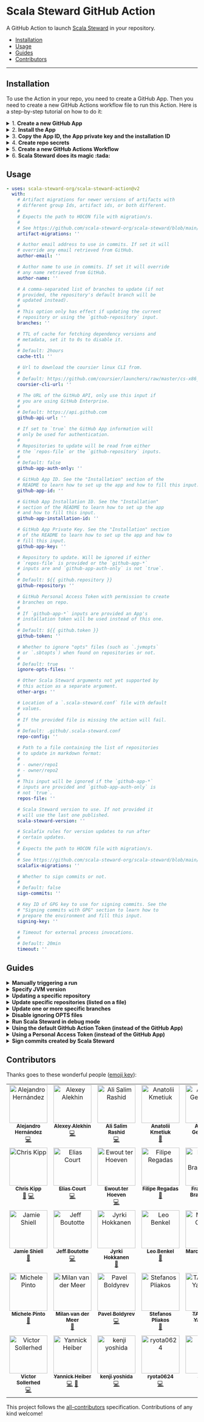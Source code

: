 # Scala Steward GitHub Action

A GitHub Action to launch [Scala Steward](https://github.com/scala-steward-org/scala-steward) in your repository.

<!-- toc -->

- [Installation](#installation)
- [Usage](#usage)
- [Guides](#guides)
- [Contributors](#contributors)

<!-- tocstop -->

---

## Installation

To use the Action in your repo, you need to create a GitHub App. Then you need to create a new GitHub Actions workflow file to run this Action. Here is a step-by-step tutorial on how to do it:

<details><summary>1. <b>Create a new GitHub App</b></summary><br/>

If you are creating a GitHub App for your personal account, just click [here][github-app-personal] and it will create one with the base settings already pre-configured.

On the other hand, if you are creating the App for an organization account, copy [this url][github-app-organization] and replace `my_org` with the name of your organization.

> You will need to rename the App's name to a handler that is not already taken. You can use `scala-steward-{my-github-login}` if you are creating the app for your personal account; otherwise, you can use `scala-steward-{my-org}`.

Alternatively, you can follow the official guide for creating a GitHub App :point_down:

<details><summary><i>Official guide</i></summary><br/>

Follow the GitHub's [Creating a GitHub App](https://docs.github.com/en/developers/apps/building-github-apps/creating-a-github-app) Guide.

1. If you're setting up this Action for an organisation-owned repo, note that the step (1) of the "Creating a GitHub App" Guide tells you how to create an organization-level App.
2. Step (7) of the Guide tells you to specify the homepage – you can write a random URL there.
3. Step (13) of the Guide tells you to specify the Webhook URL - you don't need it. Uncheck the box.
4. Step (15) of the Guide asks you which permissions you want your app to have. Specify the following:
    - Metadata: Read-only
    - Pull requests: Read and write
    - Contents: Read and write

</details><br/>

Optional: Upload a profile picture for the newly created App.

1. Locate the newly created App's Settings. To do so, go to the settings of either your personal profile or of that of your organisation (depending on where you created the App), select "Developer Settings" from the side bar, then click "GitHub Apps". Find your app, and click "Edit" next to it.
    - To access your personal settings, click on your profile icon at the top-right corner of the GitHub interface, click "Settings".
    - To access the settings of an organisation, click on your profile icon at the top-right, select "Your organizations", find the organisation for which you created an App and click "Settings" for that organisation.
2. In the settings, locate the "Display information" section and press the "Upload a logo" button.
3. If you want to use [Scala Steward's official logo](https://github.com/scala-steward-org/scala-steward/raw/main/data/images/scala-steward-logo-circle-0.png) just download it to a folder in your computer and upload it back using the input. Then set "Badge background color" to `#3d5a80`

</details>

<details><summary>2. <b>Install the App</b></summary><br/>

1. At the App Settings, at the sidebar, click the "Public page" button, there, click the green "Install" button.
2. Select whether you'd like to install it account-wide or only for selected repos. If you install it for your entire account (personal or organisation), Scala Steward will try to update every repository in your organization, even if they're not Scala repositories.
3. Click "Install".
4. When the new page opens, find its URL and copy the number behind `https://github.com/settings/installations/`. It is the installation ID, you will need it in the following step.

</details>

<details><summary>3. <b>Copy the App ID, the App private key and the installation ID</b></summary><br/>

Locate the App ID, the installation ID and the App private key for usage in the next step of this tutorial. All of them can be accessed from your App's Settings.

1. App ID is available in the "About" section of the Settings.
2. You should have the installation ID from step (2.4). If you didn't copy it, go to the App's settings and click on "Install App" on the left. On the new page you should see the account where you install the app. Click the "gear" icon on the right. When the next page loads, find its URL and copy the number behind `https://github.com/settings/installations/`. That's the installation ID.
3. The private key needs to be generated from the "Private keys" section. Clicking the "Generate private key" button will download a `*.pem` file on your computer. Save that file for the following step.

</details>

<details><summary>4. <b>Create repo secrets</b></summary><br/>

Create repo secrets for the private key, the app id and the installation ID in the repository from where you want to run this action.

1. To do so, from the repo's page, click the "Settings" tab. There, select "Secrets" at the sidebar, and click "Actions" at the dropdown menu. Click "New repository secret".
2. At the "Name" field, enter `APP_PRIVATE_KEY`. Then, open the ".pem" file you downloaded at step (3.3) with a text editor, and copy the contents. Make sure to copy everything, including the first line `-----BEGIN RSA PRIVATE KEY-----` and the last line `-----END RSA PRIVATE KEY-----`. Paste it at the "Value" text area. Click "Add Secret".
3. Repeat the previous steps (4.1-4.2) to add a secret for the app id you recover on step (3.1). Specify `APP_ID` as the name.
4. Repeat the previous steps (4.1-4.2) to add a secret for the installation id you recover on step (3.3). Specify `APP_INSTALLATION_ID` as the name.

</details>

<details><summary>5. <b>Create a new GitHub Actions Workflow</b></summary><br/>

Create a new GitHub Actions Workflow file, e.g. `.github/workflows/scala-steward.yml`, in the repo where you're installing this Action. Paste the following content into that file:

```yaml
on:
  schedule:
    - cron: '0 0 * * 0'

name: Launch Scala Steward

jobs:
  scala-steward:
    runs-on: ubuntu-22.04
    name: Launch Scala Steward
    steps:
      - name: Launch Scala Steward
        uses: scala-steward-org/scala-steward-action@v2
        with:
          github-app-id: ${{ secrets.APP_ID }}
          github-app-installation-id: ${{ secrets.APP_INSTALLATION_ID }}
          github-app-key: ${{ secrets.APP_PRIVATE_KEY }}
```

</details>

<details><summary>6. <b>Scala Steward does its magic :tada:</b></summary><br/>

If you have used the default cron expression the workflow will launch at 00:00 every Sunday. If you want to change it to a different schedule, you can check [this page](https://crontab.guru).

When it launches it will send PR to update all the repos selected in step (2.2).

</details>

## Usage

<!-- start usage -->
```yaml
- uses: scala-steward-org/scala-steward-action@v2
  with:
    # Artifact migrations for newer versions of artifacts with
    # different group Ids, artifact ids, or both different.
    # 
    # Expects the path to HOCON file with migration/s.
    # 
    # See https://github.com/scala-steward-org/scala-steward/blob/main/docs/artifact-migrations.md
    artifact-migrations: ''

    # Author email address to use in commits. If set it will
    # override any email retrieved from GitHub.
    author-email: ''

    # Author name to use in commits. If set it will override
    # any name retrieved from GitHub.
    author-name: ''

    # A comma-separated list of branches to update (if not
    # provided, the repository's default branch will be
    # updated instead).
    # 
    # This option only has effect if updating the current
    # repository or using the `github-repository` input.
    branches: ''

    # TTL of cache for fetching dependency versions and
    # metadata, set it to 0s to disable it.
    #
    # Default: 2hours
    cache-ttl: ''

    # Url to download the coursier linux CLI from.
    #
    # Default: https://github.com/coursier/launchers/raw/master/cs-x86_64-pc-linux.gz
    coursier-cli-url: ''

    # The URL of the GitHub API, only use this input if
    # you are using GitHub Enterprise.
    #
    # Default: https://api.github.com
    github-api-url: ''

    # If set to `true` the GitHub App information will
    # only be used for authentication.
    # 
    # Repositories to update will be read from either
    # the `repos-file` or the `github-repository` inputs.
    #
    # Default: false
    github-app-auth-only: ''

    # GitHub App ID. See the "Installation" section of the
    # README to learn how to set up the app and how to fill this input.
    github-app-id: ''

    # GitHub App Installation ID. See the "Installation"
    # section of the README to learn how to set up the app
    # and how to fill this input.
    github-app-installation-id: ''

    # GitHub App Private Key. See the "Installation" section
    # of the README to learn how to set up the app and how to
    # fill this input.
    github-app-key: ''

    # Repository to update. Will be ignored if either
    # `repos-file` is provided or the `github-app-*`
    # inputs are and `github-app-auth-only` is not `true`.
    #
    # Default: ${{ github.repository }}
    github-repository: ''

    # GitHub Personal Access Token with permission to create
    # branches on repo.
    # 
    # If `github-app-*` inputs are provided an App's
    # installation token will be used instead of this one.
    #
    # Default: ${{ github.token }}
    github-token: ''

    # Whether to ignore "opts" files (such as `.jvmopts`
    # or `.sbtopts`) when found on repositories or not.
    #
    # Default: true
    ignore-opts-files: ''

    # Other Scala Steward arguments not yet supported by
    # this action as a separate argument.
    other-args: ''

    # Location of a `.scala-steward.conf` file with default
    # values.
    # 
    # If the provided file is missing the action will fail.
    #
    # Default: .github/.scala-steward.conf
    repo-config: ''

    # Path to a file containing the list of repositories
    # to update in markdown format:
    # 
    # - owner/repo1
    # - owner/repo2
    # 
    # This input will be ignored if the `github-app-*`
    # inputs are provided and `github-app-auth-only` is
    # not `true`.
    repos-file: ''

    # Scala Steward version to use. If not provided it
    # will use the last one published.
    scala-steward-version: ''

    # Scalafix rules for version updates to run after
    # certain updates.
    # 
    # Expects the path to HOCON file with migration/s.
    # 
    # See https://github.com/scala-steward-org/scala-steward/blob/main/docs/scalafix-migrations.md
    scalafix-migrations: ''

    # Whether to sign commits or not.
    #
    # Default: false
    sign-commits: ''

    # Key ID of GPG key to use for signing commits. See the
    # "Signing commits with GPG" section to learn how to
    # prepare the environment and fill this input.
    signing-key: ''

    # Timeout for external process invocations.
    #
    # Default: 20min
    timeout: ''
```
<!-- end usage -->

## Guides

<details><summary><b>Manually triggering a run</b></summary><br/>

You can manually trigger workflow runs using the [workflow_dispatch](https://docs.github.com/en/free-pro-team@latest/actions/reference/events-that-trigger-workflows#workflow_dispatch) event:

```diff
 on:
+  workflow_dispatch:
   schedule:
     - cron: '0 0 * * 0'
 
 name: Launch Scala Steward
 
 jobs:
   scala-steward:
     runs-on: ubuntu-latest
     name: Launch Scala Steward
     steps:
       - name: Launch Scala Steward
         uses: scala-steward-org/scala-steward-action@v2
         with:
           github-app-id: ${{ secrets.APP_ID }}
           github-app-installation-id: ${{ secrets.APP_INSTALLATION_ID }}
           github-app-key: ${{ secrets.APP_PRIVATE_KEY }}
```
Once you've added this trigger GitHub will show a "Run workflow" button at the workflow page.

<br/>
</details>

<details><summary><b>Specify JVM version</b></summary><br/>

If you would like to specify a specific Java version (e.g Java 11) please add the following step before `Launch Scala Steward` step:

```yaml
- name: Set up JDK 11
  uses: actions/setup-java@v3
  with:
    java-version: 11
    distribution: temurin
```

<br/>
</details>

<details><summary><b>Updating a specific repository</b></summary><br/>

When using the `github-app-*` inputs, Scala Steward will always retrieve the list of repositories to update from the App's installation. You can override this by setting `github-app-auth-only` to `'true'`. This way the action will only use the app credentials to authenticate and will update the repository set on the `github-repository` input (defaults to the current repository).

```yaml
 on:
+  workflow_dispatch:
   schedule:
     - cron: '0 0 * * 0'
 
 name: Launch Scala Steward
 
 jobs:
   scala-steward:
     runs-on: ubuntu-latest
     name: Launch Scala Steward
     steps:
       - name: Launch Scala Steward
         uses: scala-steward-org/scala-steward-action@v2
         with:
           github-app-id: ${{ secrets.APP_ID }}
           github-app-installation-id: ${{ secrets.APP_INSTALLATION_ID }}
           github-app-key: ${{ secrets.APP_PRIVATE_KEY }}
           github-app-auth-only: 'true'
```

To update a repository other than the one where the Action runs, we can override the `github-repository` input. Just set it to the name (owner/repo) of the repository you would like to update.

```yaml
- name: Launch Scala Steward
  uses: scala-steward-org/scala-steward-action@v2
  with:
    github-app-id: ${{ secrets.APP_ID }}
    github-app-installation-id: ${{ secrets.APP_INSTALLATION_ID }}
    github-app-key: ${{ secrets.APP_PRIVATE_KEY }}
    github-app-auth-only: 'true'
    github-repository: owner/repo
```

<br/>
</details>

<details><summary><b>Update specific repositories (listed on a file)</b></summary><br/>

When using the `github-app-*` inputs, Scala Steward will always retrieve the list of repositories to update from the App's installation. You can override this by setting `github-app-auth-only` to `'true'`. This way the action will only use the app credentials to authenticate and will allow other mechanisms for selecting which repository should be updated. For example, you can specify a list of repositories in a markdown file.

1. Create a file containing the list of repositories in markdown format:
```markdown
# repos.md
- owner/repo_1
- owner/repo_2
```
2. Put that file inside the repository directory (so it is accessible to Scala Steward's action).
3. Provide it to the action using `repos-file`:
```yaml
- name: Checkout repository so `repos.md` is available
  uses: actions/checkout@v2

- name: Launch Scala Steward
  uses: scala-steward-org/scala-steward-action@v2
  with:
    github-app-id: ${{ secrets.APP_ID }}
    github-app-installation-id: ${{ secrets.APP_INSTALLATION_ID }}
    github-app-key: ${{ secrets.APP_PRIVATE_KEY }}
    github-app-auth-only: 'true'
    repos-file: 'repos.md'
```

> 

> This input (if present) will always take precedence over `github-repository`.

<br/>
</details>

<details><summary><b>Update one or more specific branches</b></summary><br/>

> **Important!** This input is only used when using the `github-repository` input (see the "Updating a specific repository" guide). For cases where the `repos-file` input is used (see the "Update specific repositories (listed on a file)" guide), you should follow the instructions [here](https://github.com/scala-steward-org/scala-steward/blob/main/docs/faq.md#can-scala-steward-update-multiple-branches-in-a-repository).

> **This input won't have any effect when using a GitHub App for listing the repositories to update.**

By default, Scala Steward uses the repository's default branch to make the updates. If you want to customize that behavior, you can use the `branches` input:

```yml
- name: Launch Scala Steward
  uses: scala-steward-org/scala-steward-action@v2
  with:
    github-app-id: ${{ secrets.APP_ID }}
    github-app-installation-id: ${{ secrets.APP_INSTALLATION_ID }}
    github-app-key: ${{ secrets.APP_PRIVATE_KEY }}
    github-app-auth-only: 'true'
    github-repository: owner/repo
    branches: main,0.1.x,0.2.x
```

<br/>
</details>

<details><summary><b>Disable ignoring OPTS files</b></summary><br/>

By default, Scala Steward will ignore "opts" files (such as `.jvmopts` or `.sbtopts`) when found on repositories, if you want to disable this feature, use the `ignore-opts-files` input:

```yaml
- name: Launch Scala Steward
  uses: scala-steward-org/scala-steward-action@v2
  with:
    github-app-id: ${{ secrets.APP_ID }}
    github-app-installation-id: ${{ secrets.APP_INSTALLATION_ID }}
    github-app-key: ${{ secrets.APP_PRIVATE_KEY }}
    ignore-opts-files: false
```

<br/>
</details>

<details><summary><b>Run Scala Steward in debug mode</b></summary><br/>

You just need to enable [GitHub Actions' "step debug logging"](https://docs.github.com/en/actions/monitoring-and-troubleshooting-workflows/enabling-debug-logging#enabling-step-debug-logging) and Scala Steward will start automatically in debug mode too.

For this you must set the following secret in the repository that contains the workflow: `ACTIONS_STEP_DEBUG` to `true` (as stated in GitHub's documentation).

> Alternatively, if you are re-running a failed job and want to re-run it in debug
> mode, follow this tutorial and check `Enable debug logging` before clicking on
> `Re-run jobs`.
>
> ![](https://docs.github.com/assets/cb-11530/images/help/repository/enable-debug-logging.png)

<br/>
</details>

<details><summary><b>Using the default GitHub Action Token (instead of the GitHub App)</b></summary><br/>

If for any reason you want to use the default GitHub Token available in GitHub Actions, you won't be able to use the `github-app-*` inputs. Also beware that if you use the default github-token [no workflows will run](https://docs.github.com/en/free-pro-team@latest/actions/reference/authentication-in-a-workflow#using-the-github_token-in-a-workflow) on Scala Steward PRs. If you still want to use it you just need to remove all the `github-app-*` inputs and follow either the `Updating a specific repository` or the `Update specific repositories (listed on a file)` guides to provide a repository to update.

**Example updating the current repository with the default GitHub Token**

```yaml
- name: Launch Scala Steward
  uses: scala-steward-org/scala-steward-action@v2
```

**Example updating a specific repository with the default GitHub Token**

```yaml
- name: Launch Scala Steward
  uses: scala-steward-org/scala-steward-action@v2
  with:
    github-repository: owner/repo
```

**Example updating a list of repositories (from a file) with the default GitHub Token**

```yaml
- name: Launch Scala Steward
  uses: scala-steward-org/scala-steward-action@v2
  with:
    github-repository: owner/repo
    repos-file: 'repos.md'
```

<br/>
</details>

<details><summary><b>Using a Personal Access Token (instead of the GitHub App)</b></summary><br/>

If for any reason you want to use the default GitHub Token available in GitHub Actions, you won't be able to use the `github-app-*` inputs. If you still want to use it you just need to remove all the `github-app-*` inputs and follow these steps:

1. Generate a [GitHub Personal Access Token](https://github.com/settings/tokens) with `repo` permissions for reading/writing in the repository/repositories you wish to update.
2. Add it as a repository secret.
3. Follow either the `Updating a specific repository` or the `Update specific repositories (listed on a file)` guides to provide a repository to update.
3. Provide the token to the action using the `github-token` input.

**Example updating the current repository with the default GitHub Token**

```yaml
- name: Launch Scala Steward
  uses: scala-steward-org/scala-steward-action@v2
  with:
    github-token: ${{ secrets.REPO_GITHUB_TOKEN }}
```

**Example updating a specific repository with the default GitHub Token**

```yaml
- name: Launch Scala Steward
  uses: scala-steward-org/scala-steward-action@v2
  with:
    github-repository: owner/repo
    github-token: ${{ secrets.REPO_GITHUB_TOKEN }}
```

**Example updating a list of repositories (from a file) with the default GitHub Token**

```yaml
- name: Launch Scala Steward
  uses: scala-steward-org/scala-steward-action@v2
  with:
    github-repository: owner/repo
    github-token: ${{ secrets.REPO_GITHUB_TOKEN }}
    repos-file: 'repos.md'
```

Beware that using the Personal Access Token will make it look like it's you who submitted all the PRs. The workaround for this is to create a separate GitHub account for the Action and give it the [Collaborator](https://help.github.com/en/github/setting-up-and-managing-your-github-user-account/inviting-collaborators-to-a-personal-repository) permission in the repository or repositories you wish to update.

Make sure the account you choose has *Name* and *Public email* fields defined in its [Public Profile](https://github.com/settings/profile), as they will be used by Scala Steward to make commits.

If the account has [personal email address protection](https://help.github.com/en/github/setting-up-and-managing-your-github-user-account/blocking-command-line-pushes-that-expose-your-personal-email-address) enabled, then you will need to explicitly specify an email to use in commits:

```yaml
- name: Launch Scala Steward
  uses: scala-steward-org/scala-steward-action@v2
  with:
    github-token: ${{ secrets.REPO_GITHUB_TOKEN }}
    author-email: 12345+octocat@users.noreply.github.com
```

<br/>
</details>

<details><summary><b>Sign commits created by Scala Steward</b></summary><br/>

> Signing commits only take place when using a GitHub Personal Access Token (see the "Using a Personal Access Token (instead of the GitHub App)" guide).

If you want commits created by Scala Steward to be automatically signed with a GPG key, follow these steps:

1. Generate a new GPG key following [GitHub's own tutorial](https://help.github.com/en/github/authenticating-to-github/generating-a-new-gpg-key).
2. Add your new GPG key to your [user's GitHub account](https://github.com/settings/keys) following [GitHub's own tutorial](https://help.github.com/en/github/authenticating-to-github/adding-a-new-gpg-key-to-your-github-account).
3. Export the GPG private key as an ASCII armored version to your clipboard (change `joe@foo.bar` with your key email address):

```bash
# macOS
gpg --armor --export-secret-key joe@foo.bar | pbcopy

# Ubuntu (assuming GNU base64)
gpg --armor --export-secret-key joe@foo.bar -w0 | xclip

# Arch
gpg --armor --export-secret-key joe@foo.bar | sed -z 's;\n;;g' | xclip -selection clipboard -i

# FreeBSD (assuming BSD base64)
gpg --armor --export-secret-key joe@foo.bar | xclip
```

4. Paste your clipboard as a new `GPG_PRIVATE_KEY` repository secret.
5. If the key is passphrase protected, add the passphrase as another repository secret called `GPG_PASSPHRASE`.
6. Import it to the workflow using an action such us [crazy-max/ghaction-import-gpg](https://github.com/crazy-max/ghaction-import-gpg):

```yaml
- name: Import GPG key
  uses: crazy-max/ghaction-import-gpg@v2
  with:
    git_user_signingkey: true
  env:
    GPG_PRIVATE_KEY: ${{ secrets.GPG_PRIVATE_KEY }}
    PASSPHRASE:      ${{ secrets.GPG_PASSPHRASE }}
```

7. Obtain the key ID for the key that should be used. For instance, in the following example, the GPG key ID is `3AA5C34371567BD2`:

```
$ gpg --list-secret-keys --keyid-format=long

~/.gnupg/secring.gpg
------------------------------------
sec   4096R/3AA5C34371567BD2 2022-01-01
uid                          My Name
ssb   4096R/42B317FD4BA89E7A 2022-01-01
```

8. Copy the key ID and paste it as the content of a new repository secret, named `GPG_SIGNING_KEY_ID`.

9. Tell Scala Steward to sign commits using the `sign-commits` input. Use as well the `signing-key` parameter to allow Scala Steward to use the correct key:

```yaml
- name: Launch Scala Steward
  uses: scala-steward-org/scala-steward-action@v2
  with:
    github-token: ${{ secrets.REPO_GITHUB_TOKEN }}
    signing-key: ${{ secrets.GPG_SIGNING_KEY_ID }}
    sign-commits: true
```

10. **Optional**. By default, Scala Steward will use the email/name of the user that created the token added in `github-token`, if you want to override that behavior, you can use `author-email`/`author-name` inputs, for example with the values extracted from the imported private key:

```yaml
- name: Import GPG key
  id: import_gpg
  uses: crazy-max/ghaction-import-gpg@v2
  with:
    git_user_signingkey: true
  env:
    GPG_PRIVATE_KEY: ${{ secrets.GPG_PRIVATE_KEY }}
    PASSPHRASE:      ${{ secrets.GPG_PASSPHRASE }}

- name: Launch Scala Steward
  uses: scala-steward-org/scala-steward-action@v2
  with:
    github-token: ${{ secrets.REPO_GITHUB_TOKEN }}
    signing-key: ${{ secrets.GPG_SIGNING_KEY_ID }}
    sign-commits: true
    author-email: ${{ steps.import_gpg.outputs.email }}
    author-name: ${{ steps.import_gpg.outputs.name }}
```

<br/>
</details>

## Contributors

Thanks goes to these wonderful people ([emoji key](https://allcontributors.org/docs/en/emoji-key)):

<!-- ALL-CONTRIBUTORS-LIST:START - Do not remove or modify this section -->
<!-- prettier-ignore-start -->
<!-- markdownlint-disable -->
<table>
  <tbody>
    <tr>
      <td align="center" valign="top" width="16.66%"><a href="https://alejandrohdezma.com/"><img src="https://avatars.githubusercontent.com/u/9027541?v=4?s=100" width="100px;" alt="Alejandro Hernández"/><br /><sub><b>Alejandro Hernández</b></sub></a><br /><a href="https://github.com/scala-steward-org/scala-steward-action/commits?author=alejandrohdezma" title="Code">💻</a></td>
      <td align="center" valign="top" width="16.66%"><a href="https://github.com/laughedelic"><img src="https://avatars.githubusercontent.com/u/766656?v=4?s=100" width="100px;" alt="Alexey Alekhin"/><br /><sub><b>Alexey Alekhin</b></sub></a><br /><a href="https://github.com/scala-steward-org/scala-steward-action/commits?author=laughedelic" title="Code">💻</a></td>
      <td align="center" valign="top" width="16.66%"><a href="https://github.com/arashi01"><img src="https://avatars.githubusercontent.com/u/1921493?v=4?s=100" width="100px;" alt="Ali Salim Rashid"/><br /><sub><b>Ali Salim Rashid</b></sub></a><br /><a href="https://github.com/scala-steward-org/scala-steward-action/commits?author=arashi01" title="Code">💻</a></td>
      <td align="center" valign="top" width="16.66%"><a href="https://akmetiuk.com/"><img src="https://avatars.githubusercontent.com/u/2614813?v=4?s=100" width="100px;" alt="Anatolii Kmetiuk"/><br /><sub><b>Anatolii Kmetiuk</b></sub></a><br /><a href="https://github.com/scala-steward-org/scala-steward-action/commits?author=anatoliykmetyuk" title="Documentation">📖</a></td>
      <td align="center" valign="top" width="16.66%"><a href="https://toniogela.dev/"><img src="https://avatars.githubusercontent.com/u/41690956?v=4?s=100" width="100px;" alt="Antonio Gelameris"/><br /><sub><b>Antonio Gelameris</b></sub></a><br /><a href="https://github.com/scala-steward-org/scala-steward-action/commits?author=TonioGela" title="Code">💻</a></td>
      <td align="center" valign="top" width="16.66%"><a href="https://github.com/armanbilge"><img src="https://avatars.githubusercontent.com/u/3119428?v=4?s=100" width="100px;" alt="Arman Bilge"/><br /><sub><b>Arman Bilge</b></sub></a><br /><a href="https://github.com/scala-steward-org/scala-steward-action/issues?q=author%3Aarmanbilge" title="Bug reports">🐛</a> <a href="https://github.com/scala-steward-org/scala-steward-action/commits?author=armanbilge" title="Code">💻</a></td>
    </tr>
    <tr>
      <td align="center" valign="top" width="16.66%"><a href="https://chris-kipp.io/"><img src="https://avatars.githubusercontent.com/u/13974112?v=4?s=100" width="100px;" alt="Chris Kipp"/><br /><sub><b>Chris Kipp</b></sub></a><br /><a href="https://github.com/scala-steward-org/scala-steward-action/issues?q=author%3Ackipp01" title="Bug reports">🐛</a> <a href="https://github.com/scala-steward-org/scala-steward-action/commits?author=ckipp01" title="Code">💻</a></td>
      <td align="center" valign="top" width="16.66%"><a href="https://k1nd.ltd/"><img src="https://avatars.githubusercontent.com/u/36158087?v=4?s=100" width="100px;" alt="Elias Court"/><br /><sub><b>Elias Court</b></sub></a><br /><a href="https://github.com/scala-steward-org/scala-steward-action/commits?author=wunderk1nd-e" title="Code">💻</a></td>
      <td align="center" valign="top" width="16.66%"><a href="https://github.com/EwoutH"><img src="https://avatars.githubusercontent.com/u/15776622?v=4?s=100" width="100px;" alt="Ewout ter Hoeven"/><br /><sub><b>Ewout ter Hoeven</b></sub></a><br /><a href="https://github.com/scala-steward-org/scala-steward-action/commits?author=EwoutH" title="Code">💻</a></td>
      <td align="center" valign="top" width="16.66%"><a href="https://regadas.dev/"><img src="https://avatars.githubusercontent.com/u/163899?v=4?s=100" width="100px;" alt="Filipe Regadas"/><br /><sub><b>Filipe Regadas</b></sub></a><br /><a href="https://github.com/scala-steward-org/scala-steward-action/commits?author=regadas" title="Documentation">📖</a></td>
      <td align="center" valign="top" width="16.66%"><a href="https://github.com/francisdb"><img src="https://avatars.githubusercontent.com/u/161305?v=4?s=100" width="100px;" alt="Francis De Brabandere"/><br /><sub><b>Francis De Brabandere</b></sub></a><br /><a href="https://github.com/scala-steward-org/scala-steward-action/issues?q=author%3Afrancisdb" title="Bug reports">🐛</a></td>
      <td align="center" valign="top" width="16.66%"><a href="https://github.com/fthomas"><img src="https://avatars.githubusercontent.com/u/141252?v=4?s=100" width="100px;" alt="Frank Thomas"/><br /><sub><b>Frank Thomas</b></sub></a><br /><a href="https://github.com/scala-steward-org/scala-steward-action/commits?author=fthomas" title="Code">💻</a></td>
    </tr>
    <tr>
      <td align="center" valign="top" width="16.66%"><a href="https://infernus.org/"><img src="https://avatars.githubusercontent.com/u/1030482?v=4?s=100" width="100px;" alt="Jamie Shiell"/><br /><sub><b>Jamie Shiell</b></sub></a><br /><a href="https://github.com/scala-steward-org/scala-steward-action/issues?q=author%3Ajshiell" title="Bug reports">🐛</a></td>
      <td align="center" valign="top" width="16.66%"><a href="https://github.com/jeffboutotte"><img src="https://avatars.githubusercontent.com/u/6991403?v=4?s=100" width="100px;" alt="Jeff Boutotte"/><br /><sub><b>Jeff Boutotte</b></sub></a><br /><a href="https://github.com/scala-steward-org/scala-steward-action/commits?author=jeffboutotte" title="Code">💻</a></td>
      <td align="center" valign="top" width="16.66%"><a href="https://github.com/jyrkih"><img src="https://avatars.githubusercontent.com/u/2580851?v=4?s=100" width="100px;" alt="Jyrki Hokkanen"/><br /><sub><b>Jyrki Hokkanen</b></sub></a><br /><a href="https://github.com/scala-steward-org/scala-steward-action/issues?q=author%3Ajyrkih" title="Bug reports">🐛</a></td>
      <td align="center" valign="top" width="16.66%"><a href="https://leobenkel.com/"><img src="https://avatars.githubusercontent.com/u/4960573?v=4?s=100" width="100px;" alt="Leo Benkel"/><br /><sub><b>Leo Benkel</b></sub></a><br /><a href="https://github.com/scala-steward-org/scala-steward-action/issues?q=author%3Aleobenkel" title="Bug reports">🐛</a></td>
      <td align="center" valign="top" width="16.66%"><a href="https://github.com/marcelocarlos"><img src="https://avatars.githubusercontent.com/u/16080771?v=4?s=100" width="100px;" alt="Marcelo Carlos"/><br /><sub><b>Marcelo Carlos</b></sub></a><br /><a href="https://github.com/scala-steward-org/scala-steward-action/issues?q=author%3Amarcelocarlos" title="Bug reports">🐛</a></td>
      <td align="center" valign="top" width="16.66%"><a href="https://www.tovbin.com/"><img src="https://avatars.githubusercontent.com/u/629845?v=4?s=100" width="100px;" alt="Matthew Tovbin"/><br /><sub><b>Matthew Tovbin</b></sub></a><br /><a href="https://github.com/scala-steward-org/scala-steward-action/commits?author=tovbinm" title="Code">💻</a></td>
    </tr>
    <tr>
      <td align="center" valign="top" width="16.66%"><a href="https://github.com/michele-pinto-kensu"><img src="https://avatars.githubusercontent.com/u/69146696?v=4?s=100" width="100px;" alt="Michele Pinto"/><br /><sub><b>Michele Pinto</b></sub></a><br /><a href="#ideas-michele-pinto-kensu" title="Ideas, Planning, & Feedback">🤔</a></td>
      <td align="center" valign="top" width="16.66%"><a href="https://github.com/milanvdm"><img src="https://avatars.githubusercontent.com/u/5628925?v=4?s=100" width="100px;" alt="Milan van der Meer"/><br /><sub><b>Milan van der Meer</b></sub></a><br /><a href="https://github.com/scala-steward-org/scala-steward-action/issues?q=author%3Amilanvdm" title="Bug reports">🐛</a></td>
      <td align="center" valign="top" width="16.66%"><a href="http://ca.linkedin.com/in/pboldyrev/"><img src="https://avatars.githubusercontent.com/u/627562?v=4?s=100" width="100px;" alt="Pavel Boldyrev"/><br /><sub><b>Pavel Boldyrev</b></sub></a><br /><a href="https://github.com/scala-steward-org/scala-steward-action/commits?author=bpg" title="Code">💻</a></td>
      <td align="center" valign="top" width="16.66%"><a href="https://github.com/spliakos"><img src="https://avatars.githubusercontent.com/u/15560159?v=4?s=100" width="100px;" alt="Stefanos Pliakos"/><br /><sub><b>Stefanos Pliakos</b></sub></a><br /><a href="#ideas-spliakos" title="Ideas, Planning, & Feedback">🤔</a></td>
      <td align="center" valign="top" width="16.66%"><a href="https://www.exoego.net/"><img src="https://avatars.githubusercontent.com/u/127635?v=4?s=100" width="100px;" alt="TATSUNO Yasuhiro"/><br /><sub><b>TATSUNO Yasuhiro</b></sub></a><br /><a href="https://github.com/scala-steward-org/scala-steward-action/commits?author=exoego" title="Code">💻</a></td>
      <td align="center" valign="top" width="16.66%"><a href="https://www.nomadblacky.dev/"><img src="https://avatars.githubusercontent.com/u/3215961?v=4?s=100" width="100px;" alt="Takumi Kadowaki"/><br /><sub><b>Takumi Kadowaki</b></sub></a><br /><a href="https://github.com/scala-steward-org/scala-steward-action/commits?author=NomadBlacky" title="Code">💻</a></td>
    </tr>
    <tr>
      <td align="center" valign="top" width="16.66%"><a href="http://victor.sollerhed.se/"><img src="https://avatars.githubusercontent.com/u/62675?v=4?s=100" width="100px;" alt="Victor Sollerhed"/><br /><sub><b>Victor Sollerhed</b></sub></a><br /><a href="https://github.com/scala-steward-org/scala-steward-action/commits?author=MPV" title="Code">💻</a></td>
      <td align="center" valign="top" width="16.66%"><a href="https://github.com/ybasket"><img src="https://avatars.githubusercontent.com/u/2632023?v=4?s=100" width="100px;" alt="Yannick Heiber"/><br /><sub><b>Yannick Heiber</b></sub></a><br /><a href="https://github.com/scala-steward-org/scala-steward-action/commits?author=ybasket" title="Code">💻</a> <a href="https://github.com/scala-steward-org/scala-steward-action/issues?q=author%3Aybasket" title="Bug reports">🐛</a></td>
      <td align="center" valign="top" width="16.66%"><a href="https://twitter.com/xuwei_k"><img src="https://avatars.githubusercontent.com/u/389787?v=4?s=100" width="100px;" alt="kenji yoshida"/><br /><sub><b>kenji yoshida</b></sub></a><br /><a href="https://github.com/scala-steward-org/scala-steward-action/commits?author=xuwei-k" title="Code">💻</a></td>
      <td align="center" valign="top" width="16.66%"><a href="https://github.com/ryota0624"><img src="https://avatars.githubusercontent.com/u/11390724?v=4?s=100" width="100px;" alt="ryota0624"/><br /><sub><b>ryota0624</b></sub></a><br /><a href="https://github.com/scala-steward-org/scala-steward-action/commits?author=ryota0624" title="Code">💻</a></td>
      <td align="center" valign="top" width="16.66%"><a href="https://qiita.com/yokra9"><img src="https://avatars.githubusercontent.com/u/53964890?v=4?s=100" width="100px;" alt="yokra"/><br /><sub><b>yokra</b></sub></a><br /><a href="https://github.com/scala-steward-org/scala-steward-action/commits?author=yokra9" title="Documentation">📖</a></td>
    </tr>
  </tbody>
</table>

<!-- markdownlint-restore -->
<!-- prettier-ignore-end -->

<!-- ALL-CONTRIBUTORS-LIST:END -->

This project follows the [all-contributors](https://github.com/all-contributors/all-contributors) specification. Contributions of any kind welcome!

[github-app-personal]: https://github.com/settings/apps/new?name=scala-steward&description=Github%20App%20to%20facilitate%20running%20Scala%20Steward%20against%20my%20repositories&url=https://github.com/scala-steward-org/scala-steward&public=false&webhook_active=false&pull_requests=write&contents=write
[github-app-organization]: https://github.com/organizations/my_org/settings/apps/new?name=scala-steward&description=Github%20App%20to%20facilitate%20running%20Scala%20Steward%20against%20my%20repositories&url=https://github.com/scala-steward-org/scala-steward&public=false&webhook_active=false&pull_requests=write&contents=write

